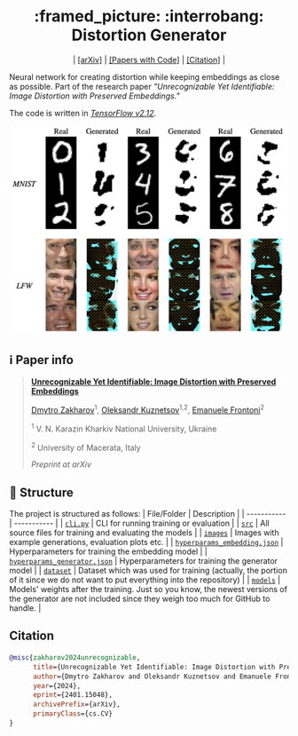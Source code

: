 <h1 align="center"> :framed_picture: :interrobang: Distortion Generator </h1>

<p align="center">
  | <a href="https://arxiv.org/abs/2401.15048">[arXiv]</a> | <a href="https://paperswithcode.com/paper/unrecognizable-yet-identifiable-image">[Papers with Code]</a> | <a href="#citation">[Citation]</a>  |

Neural network for creating distortion while keeping embeddings as close as possible. Part of the research paper _"Unrecognizable Yet Identifiable: Image Distortion with Preserved Embeddings."_

The code is written in [_TensorFlow v2.12_](https://www.tensorflow.org/).

![Example Generations](images/meta/example_generations.png)

## ℹ️ Paper info

> [**Unrecognizable Yet Identifiable: Image Distortion with Preserved Embeddings**](https://arxiv.org/abs/2401.15048)
> 
> [Dmytro Zakharov](https://scholar.google.com/citations?user=WL-8aoAAAAAJ&hl=en)<sup>1</sup>, [Oleksandr Kuznetsov](https://scholar.google.com/citations?user=DUI-bncAAAAJ&hl=en)<sup>1,2</sup>, [Emanuele Frontoni](https://scholar.google.com/citations?user=Vgi8nAcAAAAJ&hl=en)<sup>2</sup>
> 
> <sup>1</sup> V. N. Karazin Kharkiv National University, Ukraine
> 
> <sup>2</sup> University of Macerata, Italy
> 
> _Preprint at arXiv_
</p>

## :file_folder: Structure

The project is structured as follows:
| File/Folder | Description |
| ----------- | ----------- |
| [`cli.py`](cli.py) | CLI for running training or evaluation |
| [`src`](src) | All source files for training and evaluating the models | 
| [`images`](images) | Images with example generations, evaluation plots etc. | 
| [`hyperparams_embedding.json`](hyperparams_embedding.json) | Hyperparameters for training the embedding model |
| [`hyperparams_generator.json`](hyperparams_generator.json) | Hyperparameters for training the generator model | 
| [`dataset`](dataset) | Dataset which was used for training (actually, the portion of it since we do not want to put everything into the repository) |
| [`models`](models) | Models' weights after the training. Just so you know, the newest versions of the generator are not included since they weigh too much for GitHub to handle. |

<a name="citation"></a>

## Citation
```bib
@misc{zakharov2024unrecognizable,
      title={Unrecognizable Yet Identifiable: Image Distortion with Preserved Embeddings}, 
      author={Dmytro Zakharov and Oleksandr Kuznetsov and Emanuele Frontoni},
      year={2024},
      eprint={2401.15048},
      archivePrefix={arXiv},
      primaryClass={cs.CV}
}
```
